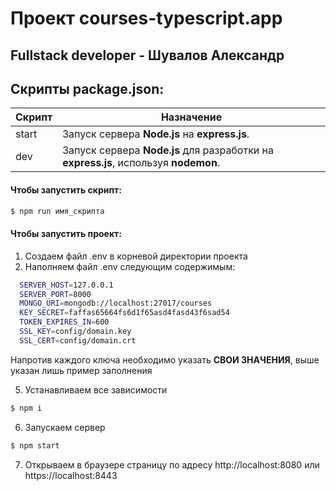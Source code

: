 # Проект courses-typescript.app
## Fullstack developer - Шувалов Александр

## Скрипты package.json:

| Скрипт | Назначение |
| ------ | ------ |
| start  | Запуск сервера **Node.js** на **express.js**. |
| dev  | Запуск сервера **Node.js** для разработки на **express.js**, используя **nodemon**. |

#### Чтобы запустить скрипт:
```sh
$ npm run имя_скрипта
```

#### Чтобы запустить проект:
1) Создаем файл .env в корневой директории проекта
4) Наполняем файл .env следующим содержимым: 
  ```sh
    SERVER_HOST=127.0.0.1
    SERVER_PORT=8000
    MONGO_URI=mongodb://localhost:27017/courses
    KEY_SECRET=faffas65664fs6d1f65asd4fasd43f6sad54
    TOKEN_EXPIRES_IN=600
    SSL_KEY=config/domain.key
    SSL_CERT=config/domain.crt
  ```
  Напротив каждого ключа необходимо указать **СВОИ ЗНАЧЕНИЯ**, выше указан лишь пример заполнения

5) Устанавливаем все зависимости
```sh
$ npm i
```

6) Запускаем сервер
```sh
$ npm start
```

7) Открываем в браузере страницу по адресу http://localhost:8080 или https://localhost:8443
